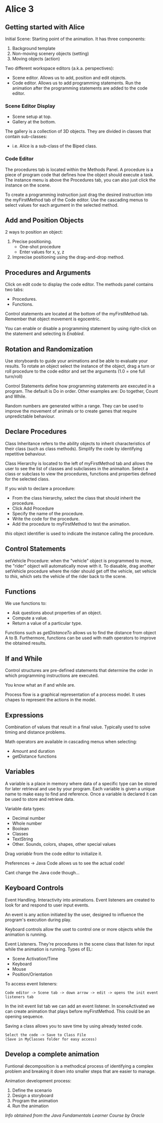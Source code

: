 # Alice 3

## Getting started with Alice
Initial Scene: Starting point of the animation.
It has three components:

1. Background template
2. Non-moving scenery objects (setting)
3. Moving objects (action)

Two different workspace editors (a.k.a. perspectives):

* Scene editor. Allows us to add, position and edit objects.
* Code editor. Allows us to add programming statements.
Run the animation after the programming statements are added to the code editor.

### Scene Editor Display
* Scene setup at top.
* Gallery at the bottom.

The gallery is a collection of 3D objects. They are divided in classes that contain sub-classes:

- i.e. Alice is a sub-class of the Biped class.

### Code Editor
The procedures tab is located within the Methods Panel.
A procedure is a piece of program code that defines how the object should execute a task. The instance menu is above the Procedures tab, you can also just click the instance on the scene.

To create a programming instruction just drag the desired instruction into the myFirstMethod tab of the Code editor. Use the cascading menus to select values for each argument in the selected method.

## Add and Position Objects
2 ways to position an object:

1. Precise positioning.
    - One-shot procedure
    - Enter values for x, y, z
2. Imprecise positioning using the drag-and-drop method.

## Procedures and Arguments
Click on edit code to display the code editor.
The methods panel contains two tabs:

* Procedures.
* Functions.

Control statements are located at the bottom of the myFirstMethod tab.
Remember that object movement is egocentric.

You can enable or disable a programming statement by using right-click on the statement and selecting _Is Enabled_.

## Rotation and Randomization
Use storyboards to guide your animations and be able to evaluate your results.
To rotate an object select the instance of the object, drag a turn or roll procedure to the code editor and set the arguments (1.0 = one full turn/roll)

Control Statements define how programming statements are executed in a program. The default is Do in order. Other examples are: Do together, Count and While.

Random numbers are generated within a range. They can be used to improve the movement of animals or to create games that require unpredictable behaviour. 

## Declare Procedures
Class Inheritance refers to the ability objects to inherit characteristics of their class (such as class methods). Simplify the code by identifying repetitive behaviour.

Class Hierarchy is located to the left of myFirstMethod tab and allows the user to see the list of classes and subclasses in the animaiton. Select a class or subclass to view the procedures, functions and properties defined for the selected class.

If you wish to declare a procedure:

* From the class hierarchy, select the class that should inherit the procedure.
* Click Add Procedure
* Specify the name of the procedure.
* Write the code for the procedure.
* Add the procedure to myFirstMethod to test the animation.

_this_ object identifier is used to indicate the instance calling the procedure.

## Control Statements
setVehicle Procedure: when the "vehicle" object is programmed to move, the "rider" object will automatically move with it. To diasable, drag another setVehicle procedure where the rider should get off the vehicle, set vehicle to _this_, which sets the vehicle of the rider back to the scene.

## Functions
We use functions to:

* Ask questions about properties of an object.
* Compute a value.
* Return a value of a particular type.

Functions such as _getDistanceTo_ allows us to find the distance from object A to B. Furthermore, functions can be used with math operators to improve the obtained results.

## If and While
Control structures are pre-defined statements that determine the order in which programming instructions are executed.

You know what an if and while are.

Process flow is a graphical representation of a process model. It uses chapes to represent the actions in the model.

## Expressions
Combination of values that result in a final value. Typically used to solve timing and distance problems.

Math operators are available in cascading menus when selecting:

* Amount and duration
* getDistance functions

## Variables
A variable is a place in memory where data of a specific type can be stored for later retrieval and use by your program. Each variable is given a unique name to make easy to find and reference. Once a variable is declared it can be used to store and retrieve data.

Variable data types:

- Decimal number
- Whole number
- Boolean
- Classes
- TextString
- Other. Sounds, colors, shapes, other special values

Drag _variable_ from the code editor to initialize it.

Preferences -> Java Code allows us to see the actual code!

Cant change the Java code though...

## Keyboard Controls
Event Handling. Interactivity into animations. Event listeners are created to look for and respond to user input events.

An event is any action initiated by the user, designed to influence the program's execution during play.

Keyboard controls allow the uset to control one or more objects while the animation is running.

Event Listeners. They're procedures in the scene class that listen for input while the animation is running. Types of EL:

* Scene Activation/Time
* Keyboard
* Mouse
* Position/Orientation

To access event listeners:

    Code editor -> Scene tab -> down arrow -> edit -> opens the init event listeners tab

In the init event list tab we can add an event listener. In sceneActivated we can create animation that plays before myFirstMethod. This could be an opening sequence.

Saving a class allows you to save time by using already tested code.

    Select the code -> Save to Class File
    (Save in MyClasses folder for easy access)

## Develop a complete animation

Funtional decomposition is a methodical process of identifying a complex problem and breaking it down into smaller steps that are easier to manage.

Animation development process:

1. Define the scenario
2. Design a storyboard
3. Program the animation
4. Run the animation



_Info obtained from the Java Fundamentals Learner Course by Oracle_
